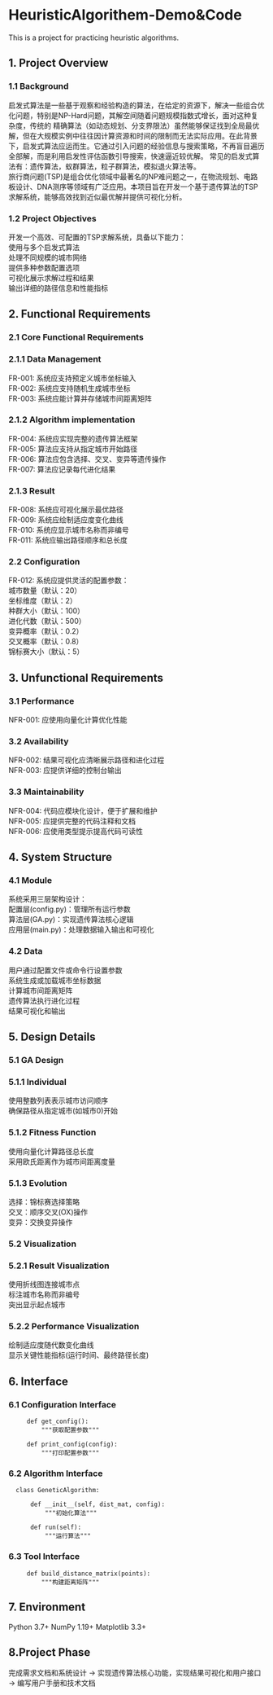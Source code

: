 # HeuristicAlgorithem-Demo&Code
This is a project for practicing heuristic algorithms.

## 1. Project Overview  
### 1.1 Background
   
启发式算法是一些基于观察和经验构造的算法，在给定的资源下，解决一些组合优化问题，特别是NP-Hard问题，其解空间随着问题规模指数式增长，面对这种复杂度，传统的 精确算法（如动态规划、分支界限法）虽然能够保证找到全局最优解，但在大规模实例中往往因计算资源和时间的限制而无法实际应用。在此背景下，启发式算法应运而生。它通过引入问题的经验信息与搜索策略，不再盲目遍历全部解，而是利用启发性评估函数引导搜索，快速逼近较优解。
常见的启发式算法有：遗传算法，蚁群算法，粒子群算法，模拟退火算法等。  
旅行商问题(TSP)是组合优化领域中最著名的NP难问题之一，在物流规划、电路板设计、DNA测序等领域有广泛应用。本项目旨在开发一个基于遗传算法的TSP求解系统，能够高效找到近似最优解并提供可视化分析。  

### 1.2 Project Objectives
  
开发一个高效、可配置的TSP求解系统，具备以下能力：  
使用与多个启发式算法  
处理不同规模的城市网络  
提供多种参数配置选项  
可视化展示求解过程和结果  
输出详细的路径信息和性能指标  
  
## 2. Functional Requirements  
### 2.1 Core Functional Requirements  
### 2.1.1 Data Management 
FR-001: 系统应支持预定义城市坐标输入  
FR-002: 系统应支持随机生成城市坐标  
FR-003: 系统应能计算并存储城市间距离矩阵  
  
### 2.1.2 Algorithm implementation 
FR-004: 系统应实现完整的遗传算法框架  
FR-005: 算法应支持从指定城市开始路径  
FR-006: 算法应包含选择、交叉、变异等遗传操作  
FR-007: 算法应记录每代进化结果  
  
### 2.1.3 Result 
FR-008: 系统应可视化展示最优路径  
FR-009: 系统应绘制适应度变化曲线  
FR-010: 系统应显示城市名称而非编号  
FR-011: 系统应输出路径顺序和总长度  
  
### 2.2 Configuration
FR-012: 系统应提供灵活的配置参数：  
城市数量（默认：20）  
坐标维度（默认：2）  
种群大小（默认：100）  
进化代数（默认：500）  
变异概率（默认：0.2）  
交叉概率（默认：0.8）  
锦标赛大小（默认：5）  
  
## 3. Unfunctional Requirements 
### 3.1 Performance  
NFR-001: 应使用向量化计算优化性能  
  
### 3.2 Availability  
NFR-002: 结果可视化应清晰展示路径和进化过程  
NFR-003: 应提供详细的控制台输出  

### 3.3 Maintainability  
NFR-004: 代码应模块化设计，便于扩展和维护  
NFR-005: 应提供完整的代码注释和文档  
NFR-006: 应使用类型提示提高代码可读性  
  
## 4. System Structure  
### 4.1 Module   
系统采用三层架构设计：  
配置层(config.py)：管理所有运行参数  
算法层(GA.py)：实现遗传算法核心逻辑  
应用层(main.py)：处理数据输入输出和可视化  
  
### 4.2 Data  
用户通过配置文件或命令行设置参数  
系统生成或加载城市坐标数据  
计算城市间距离矩阵  
遗传算法执行进化过程  
结果可视化和输出  
  
## 5. Design Details  
### 5.1 GA Design  
### 5.1.1 Individual   
使用整数列表表示城市访问顺序  
确保路径从指定城市(如城市0)开始  
  
### 5.1.2 Fitness Function  
使用向量化计算路径总长度  
采用欧氏距离作为城市间距离度量  

### 5.1.3 Evolution  
选择：锦标赛选择策略  
交叉：顺序交叉(OX)操作  
变异：交换变异操作  
  
### 5.2 Visualization  
### 5.2.1 Result Visualization  
使用折线图连接城市点  
标注城市名称而非编号  
突出显示起点城市  
  
### 5.2.2 Performance Visualization 
绘制适应度随代数变化曲线  
显示关键性能指标(运行时间、最终路径长度)  
  
## 6. Interface  
### 6.1 Configuration Interface  

         def get_config():  
             """获取配置参数"""  
   
         def print_config(config):  
             """打印配置参数"""  
      
### 6.2 Algorithm Interface  

      class GeneticAlgorithm:  

          def __init__(self, dist_mat, config):  
              """初始化算法"""  
                
          def run(self):  
              """运行算法"""  
          
### 6.3 Tool Interface  

         def build_distance_matrix(points):  
             """构建距离矩阵"""  
      
## 7. Environment  
Python 3.7+
NumPy 1.19+
Matplotlib 3.3+

## 8.Project Phase 
完成需求文档和系统设计 -> 实现遗传算法核心功能，实现结果可视化和用户接口 -> 编写用户手册和技术文档
